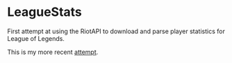 # LeagueStats

First attempt at using the RiotAPI to download and parse player statistics for League of Legends.

This is my more recent [attempt](https://github.com/minorenji/RiotAPIExploration). 
